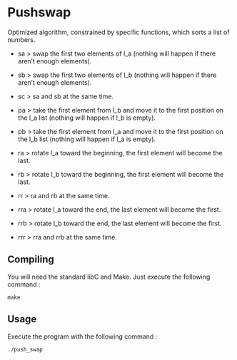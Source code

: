 # Pushswap

Optimized algorithm, constrained by specific functions, which sorts a list of numbers.

- sa >
swap the first two elements of l_a (nothing will happen if there aren’t enough elements).

- sb >
swap the first two elements of l_b (nothing will happen if there aren’t enough elements).

- sc >
sa and sb at the same time.

- pa >
take the first element from l_b and move it to the first position on the l_a list (nothing will happen if
l_b is empty).

- pb >
take the first element from l_a and move it to the first position on the l_b list (nothing will happen if
l_a is empty).

- ra >
rotate l_a toward the beginning, the first element will become the last.

- rb >
rotate l_b toward the beginning, the first element will become the last.

- rr >
ra and rb at the same time.

- rra >
rotate l_a toward the end, the last element will become the first.

- rrb >
rotate l_b toward the end, the last element will become the first.

- rrr >
rra and rrb at the same time.

## Compiling
You will need the standard libC and Make.
Just execute the following command :

    make

## Usage
Execute the program with the following command :

    ./push_swap
